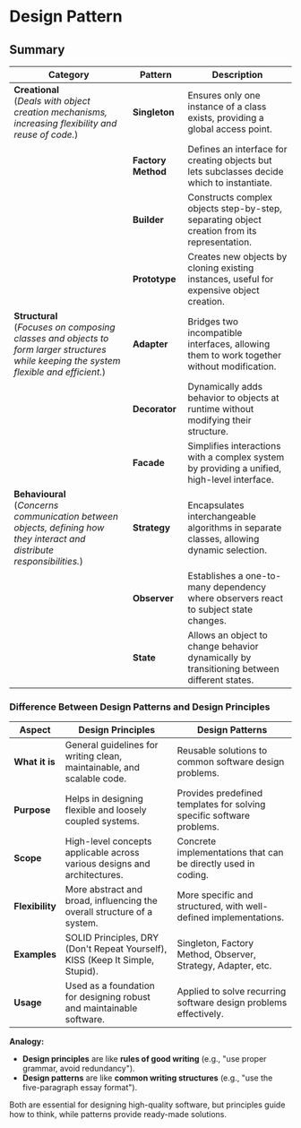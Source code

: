 # Design Pattern

## Summary

| **Category**       | **Pattern**      | **Description** |
|--------------------|----------------|----------------|
| **Creational** <br> (*Deals with object creation mechanisms, increasing flexibility and reuse of code.*) | **Singleton**   | Ensures only one instance of a class exists, providing a global access point. |
|                    | **Factory Method** | Defines an interface for creating objects but lets subclasses decide which to instantiate. |
|                    | **Builder**     | Constructs complex objects step-by-step, separating object creation from its representation. |
|                    | **Prototype**   | Creates new objects by cloning existing instances, useful for expensive object creation. |
| **Structural** <br> (*Focuses on composing classes and objects to form larger structures while keeping the system flexible and efficient.*) | **Adapter**     | Bridges two incompatible interfaces, allowing them to work together without modification. |
|                    | **Decorator**   | Dynamically adds behavior to objects at runtime without modifying their structure. |
|                    | **Facade**      | Simplifies interactions with a complex system by providing a unified, high-level interface. |
| **Behavioural** <br> (*Concerns communication between objects, defining how they interact and distribute responsibilities.*) | **Strategy**    | Encapsulates interchangeable algorithms in separate classes, allowing dynamic selection. |
|                    | **Observer**    | Establishes a one-to-many dependency where observers react to subject state changes. |
|                    | **State**       | Allows an object to change behavior dynamically by transitioning between different states. |

### **Difference Between Design Patterns and Design Principles**  

| **Aspect**        | **Design Principles** | **Design Patterns** |
|------------------|--------------------|----------------|
| **What it is**   | General guidelines for writing clean, maintainable, and scalable code. | Reusable solutions to common software design problems. |
| **Purpose**      | Helps in designing flexible and loosely coupled systems. | Provides predefined templates for solving specific software problems. |
| **Scope**        | High-level concepts applicable across various designs and architectures. | Concrete implementations that can be directly used in coding. |
| **Flexibility**  | More abstract and broad, influencing the overall structure of a system. | More specific and structured, with well-defined implementations. |
| **Examples**     | SOLID Principles, DRY (Don't Repeat Yourself), KISS (Keep It Simple, Stupid). | Singleton, Factory Method, Observer, Strategy, Adapter, etc. |
| **Usage**        | Used as a foundation for designing robust and maintainable software. | Applied to solve recurring software design problems effectively. |

**Analogy:**  

- **Design principles** are like **rules of good writing** (e.g., "use proper grammar, avoid redundancy").  
- **Design patterns** are like **common writing structures** (e.g., "use the five-paragraph essay format").  

Both are essential for designing high-quality software, but principles guide how to think, while patterns provide ready-made solutions.
